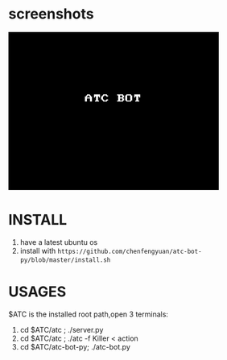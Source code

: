 screenshots
==========
![atc](atc.gif "atc")


INSTALL
==========
1. have a latest ubuntu os
2. install with ```https://github.com/chenfengyuan/atc-bot-py/blob/master/install.sh```


USAGES
==========
$ATC is the installed root path,open 3 terminals:

1. cd $ATC/atc ; ./server.py
2. cd $ATC/atc ; ./atc -f Killer < action
3. cd $ATC/atc-bot-py; ./atc-bot.py
